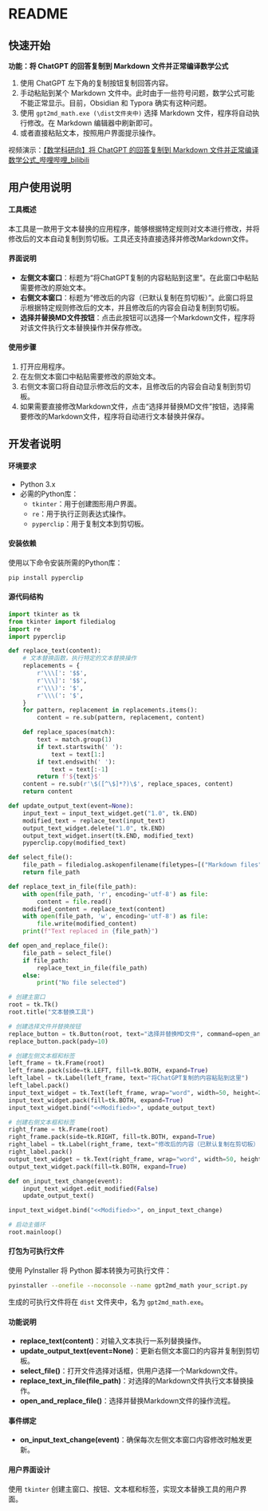 # README

## 快速开始

**功能：将 ChatGPT 的回答复制到 Markdown 文件并正常编译数学公式**

1. 使用 ChatGPT 左下角的复制按钮复制回答内容。
2. 手动粘贴到某个 Markdown 文件中。此时由于一些符号问题，数学公式可能不能正常显示。目前，Obsidian 和 Typora 确实有这种问题。
3. 使用 `gpt2md_math.exe (\dist文件夹中)` 选择 Markdown 文件，程序将自动执行修改。在 Markdown 编辑器中刷新即可。
4. 或者直接粘贴文本，按照用户界面提示操作。

视频演示：[【数学科研向】将 ChatGPT 的回答复制到 Markdown 文件并正常编译数学公式_哔哩哔哩_bilibili](https://www.bilibili.com/video/BV1HCV7eyEjm/?vd_source=5d46585e70bbcd5b429ae7cdb6f1e701)



## 用户使用说明

#### 工具概述
本工具是一款用于文本替换的应用程序，能够根据特定规则对文本进行修改，并将修改后的文本自动复制到剪切板。工具还支持直接选择并修改Markdown文件。

#### 界面说明
- **左侧文本窗口**：标题为“将ChatGPT复制的内容粘贴到这里”。在此窗口中粘贴需要修改的原始文本。
- **右侧文本窗口**：标题为“修改后的内容（已默认复制在剪切板）”。此窗口将显示根据特定规则修改后的文本，并且修改后的内容会自动复制到剪切板。
- **选择并替换MD文件按钮**：点击此按钮可以选择一个Markdown文件，程序将对该文件执行文本替换操作并保存修改。

#### 使用步骤
1. 打开应用程序。
2. 在左侧文本窗口中粘贴需要修改的原始文本。
3. 右侧文本窗口将自动显示修改后的文本，且修改后的内容会自动复制到剪切板。
4. 如果需要直接修改Markdown文件，点击“选择并替换MD文件”按钮，选择需要修改的Markdown文件，程序将自动进行文本替换并保存。



## 开发者说明

#### 环境要求
- Python 3.x
- 必需的Python库：
  - `tkinter`：用于创建图形用户界面。
  - `re`：用于执行正则表达式操作。
  - `pyperclip`：用于复制文本到剪切板。

#### 安装依赖
使用以下命令安装所需的Python库：
```bash
pip install pyperclip
```

#### 源代码结构
```python
import tkinter as tk
from tkinter import filedialog
import re
import pyperclip

def replace_text(content):
    # 文本替换函数，执行特定的文本替换操作
    replacements = {
        r'\\\[': '$$',
        r'\\\]': '$$',
        r'\\\)': '$',
        r'\\\(': '$',
    }
    for pattern, replacement in replacements.items():
        content = re.sub(pattern, replacement, content)

    def replace_spaces(match):
        text = match.group(1)
        if text.startswith(' '):
            text = text[1:]
        if text.endswith(' '):
            text = text[:-1]
        return f'${text}$'
    content = re.sub(r'\$([^\$]*?)\$', replace_spaces, content)
    return content

def update_output_text(event=None):
    input_text = input_text_widget.get("1.0", tk.END)
    modified_text = replace_text(input_text)
    output_text_widget.delete("1.0", tk.END)
    output_text_widget.insert(tk.END, modified_text)
    pyperclip.copy(modified_text)

def select_file():
    file_path = filedialog.askopenfilename(filetypes=[("Markdown files", "*.md"), ("All files", "*.*")])
    return file_path

def replace_text_in_file(file_path):
    with open(file_path, 'r', encoding='utf-8') as file:
        content = file.read()
    modified_content = replace_text(content)
    with open(file_path, 'w', encoding='utf-8') as file:
        file.write(modified_content)
    print(f"Text replaced in {file_path}")

def open_and_replace_file():
    file_path = select_file()
    if file_path:
        replace_text_in_file(file_path)
    else:
        print("No file selected")

# 创建主窗口
root = tk.Tk()
root.title("文本替换工具")

# 创建选择文件并替换按钮
replace_button = tk.Button(root, text="选择并替换MD文件", command=open_and_replace_file)
replace_button.pack(pady=10)

# 创建左侧文本框和标签
left_frame = tk.Frame(root)
left_frame.pack(side=tk.LEFT, fill=tk.BOTH, expand=True)
left_label = tk.Label(left_frame, text="将ChatGPT复制的内容粘贴到这里")
left_label.pack()
input_text_widget = tk.Text(left_frame, wrap="word", width=50, height=20)
input_text_widget.pack(fill=tk.BOTH, expand=True)
input_text_widget.bind("<<Modified>>", update_output_text)

# 创建右侧文本框和标签
right_frame = tk.Frame(root)
right_frame.pack(side=tk.RIGHT, fill=tk.BOTH, expand=True)
right_label = tk.Label(right_frame, text="修改后的内容（已默认复制在剪切板）")
right_label.pack()
output_text_widget = tk.Text(right_frame, wrap="word", width=50, height=20)
output_text_widget.pack(fill=tk.BOTH, expand=True)

def on_input_text_change(event):
    input_text_widget.edit_modified(False)
    update_output_text()

input_text_widget.bind("<<Modified>>", on_input_text_change)

# 启动主循环
root.mainloop()
```

#### 打包为可执行文件
使用 PyInstaller 将 Python 脚本转换为可执行文件：
```bash
pyinstaller --onefile --noconsole --name gpt2md_math your_script.py
```

生成的可执行文件将在 `dist` 文件夹中，名为 `gpt2md_math.exe`。

#### 功能说明
- **replace_text(content)**：对输入文本执行一系列替换操作。
- **update_output_text(event=None)**：更新右侧文本窗口的内容并复制到剪切板。
- **select_file()**：打开文件选择对话框，供用户选择一个Markdown文件。
- **replace_text_in_file(file_path)**：对选择的Markdown文件执行文本替换操作。
- **open_and_replace_file()**：选择并替换Markdown文件的操作流程。

#### 事件绑定
- **on_input_text_change(event)**：确保每次左侧文本窗口内容修改时触发更新。

#### 用户界面设计
使用 `tkinter` 创建主窗口、按钮、文本框和标签，实现文本替换工具的用户界面。

